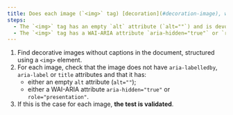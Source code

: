 ```yaml
---
title: Does each image (`<img>` tag) [decoration](#decoration-image), without [caption](#image-caption), satisfy one of these conditions?
steps:
  - The `<img>` tag has an empty `alt` attribute (`alt=""`) and is devoid of any other attribute allowing it to provide a [text alternative](#textual-alternative-image).
  - The `<img>` tag has a WAI-ARIA attribute `aria-hidden="true"` or `role="presentation"`.
---
```


1. Find decorative images without captions in the document, structured using a `<img>` element.
2. For each image, check that the image does not have `aria-labelledby`, `aria-label` or `title` attributes and that it has:
   - either an empty `alt` attribute (`alt=""`);
   - either a WAI-ARIA attribute `aria-hidden="true"` or `role="presentation"`.
3. If this is the case for each image, **the test is validated**.
